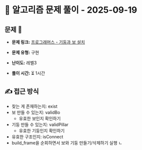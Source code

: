 # 📝 알고리즘 문제 풀이 - 2025-09-19

## 문제 📖

- **문제 링크:** [프로그래머스 - 기둥과 보 설치](https://school.programmers.co.kr/learn/courses/30/lessons/60061)

- **문제 유형:** 구현

- **난이도:** 레벨3

- **풀이 시간:** ⏳ 1시간

## ✍ 접근 방식

- 찾는 게 존재하는지: exist
- 보 만들 수 있는지: validBo
  - 유효한 보인지 확인하기
- 기둥 만들 수 있는지: validPillar
  - 유효한 기둥인지 확인하기
- 유효한 구조인지: isConnect
- build_frame을 순회하면서 보와 기둥 만들기/삭제하기 실행
  ㄴ
